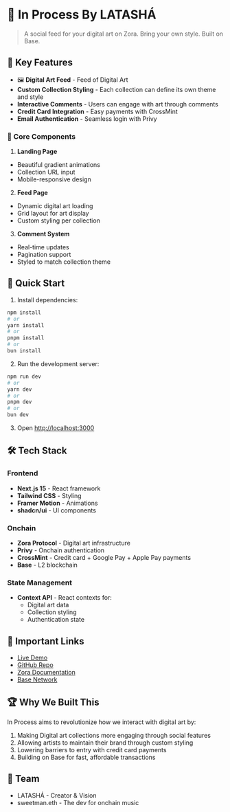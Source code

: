 # 🎨 In Process By LATASHÁ

> A social feed for your digital art on Zora. Bring your own style. Built on Base.

## 🌟 Key Features

- 🖼️ **Digital Art Feed** - Feed of Digital Art
- **Custom Collection Styling** - Each collection can define its own theme and style
- **Interactive Comments** - Users can engage with art through comments
- **Credit Card Integration** - Easy payments with CrossMint
- **Email Authentication** - Seamless login with Privy

### 🎯 Core Components

1. **Landing Page**

- Beautiful gradient animations
- Collection URL input
- Mobile-responsive design

2. **Feed Page**

- Dynamic digital art loading
- Grid layout for art display
- Custom styling per collection

3. **Comment System**

- Real-time updates
- Pagination support
- Styled to match collection theme

## 🚀 Quick Start

1. Install dependencies:

```bash
npm install
# or
yarn install
# or
pnpm install
# or
bun install
```

2. Run the development server:

```bash
npm run dev
# or
yarn dev
# or
pnpm dev
# or
bun dev
```

3. Open [http://localhost:3000](http://localhost:3000)

## 🛠️ Tech Stack

### Frontend

- **Next.js 15** - React framework
- **Tailwind CSS** - Styling
- **Framer Motion** - Animations
- **shadcn/ui** - UI components

### Onchain

- **Zora Protocol** - Digital art infrastructure
- **Privy** - Onchain authentication
- **CrossMint** - Credit card + Google Pay + Apple Pay payments
- **Base** - L2 blockchain

### State Management

- **Context API** - React contexts for:
  - Digital art data
  - Collection styling
  - Authentication state

## 🔗 Important Links

- [Live Demo](https://in-process.vercel.app)
- [GitHub Repo](https://github.com/SweetmanTech/IN_PROCESS)
- [Zora Documentation](https://docs.zora.co/docs/smart-contracts/protocol/intro)
- [Base Network](https://base.org)

## 🏆 Why We Built This

In Process aims to revolutionize how we interact with digital art by:

1. Making Digital art collections more engaging through social features
2. Allowing artists to maintain their brand through custom styling
3. Lowering barriers to entry with credit card payments
4. Building on Base for fast, affordable transactions

## 👥 Team

- LATASHÁ - Creator & Vision
- sweetman.eth - The dev for onchain music
